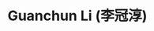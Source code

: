 ---
layout: profile
title: Guanchun Li (李冠淳)
description: 2020-2021 visiting student
img: assets/img/guanchun_li.jpg
redirect:
year: 2020 
category: Alumni
---